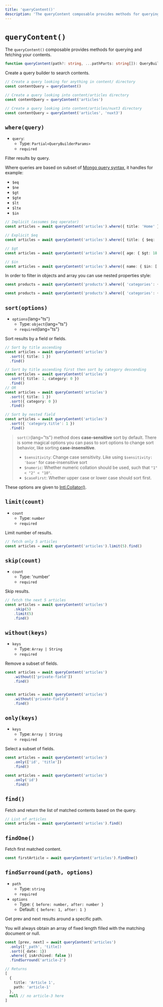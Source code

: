 ```yaml
---
title: 'queryContent()'
description: 'The queryContent composable provides methods for querying and fetching your contents.'
---
```


# `queryContent()`

The `queryContent()` composable provides methods for querying and fetching your contents.

```ts
function queryContent(path?: string, ...pathParts: string[]): QueryBuilder;
```

Create a query builder to search contents.

```ts
// Create a query looking for anything in content/ directory
const contentQuery = queryContent()

// Create a query looking into content/articles directory
const contentQuery = queryContent('articles')

// Create a query looking into content/articles/nuxt3 directory
const contentQuery = queryContent('articles', 'nuxt3')
```

## `where(query)`

- `query`:
  - Type: `Partial<QueryBuilderParams>`
  - `required`

Filter results by query.

Where queries are based on subset of [Mongo query syntax](https://www.mongodb.com/docs/manual/reference/operator/query), it handles for example:
- `$eq`
- `$ne`
- `$gt`
- `$gte`
- `$lt`
- `$lte`
- `$in`

```ts
// Implicit (assumes $eq operator)
const articles = await queryContent('articles').where({ title: 'Home' }).findOne()

// Explicit $eq
const articles = await queryContent('articles').where({ title: { $eq: 'Home' } }).findOne()

// $gt
const articles = await queryContent('articles').where({ age: { $gt: 18 } }).find()

// $in
const articles = await queryContent('articles').where({ name: { $in: ['odin', 'thor'] } }).find()
```

In order to filter in objects and array you can use nested properties style:

```ts
const products = await queryContent('products').where({ 'categories': { $contains: 'top' } }).find()

const products = await queryContent('products').where({ 'categories': { $contains: ['top', 'woman'] } }).find()
```

## `sort(options)`

- `options`{lang="ts"}
  - Type: `object`{lang="ts"}
  - `required`{lang="ts"}

Sort results by a field or fields.

```ts
// Sort by title ascending
const articles = await queryContent('articles')
  .sort({ title: 1 })
  .find()

// Sort by title ascending first then sort by category descending
const articles = await queryContent('articles')
  .sort({ title: 1, category: 0 })
  .find()
// OR
const articles = await queryContent('articles')
  .sort({ title: 1 })
  .sort({ category: 0 })
  .find()

// Sort by nested field
const articles = await queryContent('articles')
  .sort({ 'category.title': 1 })
  .find()

```

> `sort()`{lang="ts"} method does **case-sensitive** sort by default. There is some magical options you can pass to sort options to change sort behavior, like sorting **case-insensitive**.
> - `$sensitivity`: Change case sensitivity. Like using `$sensitivity: 'base'` for case-insensitive sort
> - `$numeric`: Whether numeric collation should be used, such that `"1" < "2" < "10"`.
> - `$caseFirst`: Whether upper case or lower case should sort first.

These options are given to [Intl.Collator()](https://developer.mozilla.org/en-US/docs/Web/JavaScript/Reference/Global_Objects/Intl/Collator/Collator#parameters).

## `limit(count)`

- `count`
  - Type: `number`
  - `required`

Limit number of results.

```ts
// fetch only 5 articles
const articles = await queryContent('articles').limit(5).find()
```

## `skip(count)`

- `count`
  - Type: 'number'
  - `required`

Skip results.

```ts
// fetch the next 5 articles
const articles = await queryContent('articles')
    .skip(5)
    .limit(5)
    .find()
```

## `without(keys)`

- `keys`
  - Type: `Array | String`
  - `required`

Remove a subset of fields.

```ts
const articles = await queryContent('articles')
    .without(['private-field'])
    .find()


const articles = await queryContent('articles')
    .without('private-field')
    .find()
```

## `only(keys)`

- `keys`
  - Type: `Array | String`
  - `required`

Select a subset of fields.

```ts
const articles = await queryContent('articles')
    .only(['id', 'title'])
    .find()

const articles = await queryContent('articles')
    .only('id')
    .find()
```

## `find()`

Fetch and return the list of matched contents based on the query.

```ts
// List of articles
const articles = await queryContent('articles').find()
```

## `findOne()`

Fetch first matched content.

```ts
const firstArticle = await queryContent('articles').findOne()
```

## `findSurround(path, options)`

- `path`
  - Type: `string`
  - `required`
- `options`
  - Type: `{ before: number, after: number }`
  - Default: `{ before: 1, after: 1 }`

Get prev and next results around a specific path.

You will always obtain an array of fixed length filled with the matching document or null.

```ts
const [prev, next] = await queryContent('articles')
  .only(['_path', 'title])
  .sort({ date: 1})
  .where({ isArchived: false })
  .findSurround('article-2')

// Returns
[
  {
    title: 'Article 1',
    path: 'article-1'
  },
  null // no article-3 here
]
```
